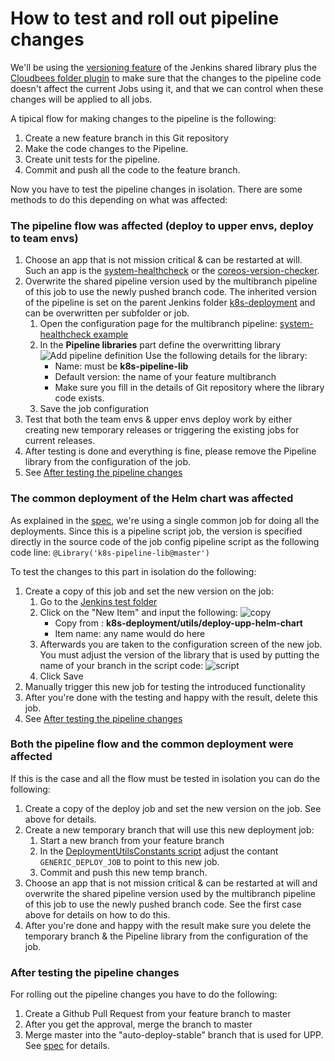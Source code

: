 # How to test and roll out pipeline changes

We'll be using the [versioning feature](https://jenkins.io/doc/book/pipeline/shared-libraries/#library-versions) of the Jenkins shared library plus the [Cloudbees folder plugin](https://wiki.jenkins.io/display/JENKINS/CloudBees+Folders+Plugin) to make sure that the changes to the pipeline code doesn't affect the current Jobs using it, and that we can control when these changes will be applied to all jobs.

A tipical flow for making changes to the pipeline is the following:

1. Create a new feature branch in this Git repository
2. Make the code changes to the Pipeline.
3. Create unit tests for the pipeline.
4. Commit and push all the code to the feature branch.

Now you have to test the pipeline changes in isolation.
There are some methods to do this depending on what was affected:
### The pipeline flow was affected (deploy to upper envs, deploy to team envs)
1. Choose an app that is not mission critical & can be restarted at will. Such an app is the [system-healthcheck](https://github.com/Financial-Times/coco-system-healthcheck) or the [coreos-version-checker](https://github.com/Financial-Times/coreos-version-checker).
2. Overwrite the shared pipeline version used by the multibranch pipeline of this job to use the newly pushed branch code. The inherited version of the pipeline is set on the parent Jenkins folder [k8s-deployment](https://upp-k8s-jenkins.in.ft.com/job/k8s-deployment/) and can be overwritten per subfolder or job.
    1. Open the configuration page for the multibranch pipeline: [system-healthcheck example](https://upp-k8s-jenkins.in.ft.com/job/k8s-deployment/job/apps-deployment/job/system-healthcheck-auto-deploy/configure)
    1. In the **Pipeline libraries** part define the overwritting library
    ![Add pipeline definition](https://user-images.githubusercontent.com/8848332/44658096-23177400-aa08-11e8-8607-af78a4288d06.png)
    Use the following details for the library:
          - Name: must be **k8s-pipeline-lib**
          - Default version: the name of your feature multibranch
          - Make sure you fill in the details of Git repository where the library code exists.
    1. Save the job configuration
3. Test that both the team envs & upper envs deploy work by either creating new temporary releases or triggering the existing jobs for current releases.
4. After testing is done and everything is fine, please remove the Pipeline library from the configuration of the job.
5. See [After testing the pipeline changes](#after-testing-the-pipeline-changes)

### The common deployment of the Helm chart was affected
As explained in the [spec](https://docs.google.com/document/d/1eNOczq8tEG8Q2boqKqjFKis9qMIRdQi6vDLgrWy4Akk/edit?pli=1#heading=h.j1fmzpz5wefh), we're using a single common job for doing all the deployments. Since this is a pipeline script job, the version is specified directly in the source code of the job config pipeline script as the following code line:
  ```@Library('k8s-pipeline-lib@master') ```

To test the changes to this part in isolation do the following:
1. Create a copy of this job and set the new version on the job:
    1. Go to the [Jenkins test folder](https://upp-k8s-jenkins.in.ft.com/job/k8s-deployment/job/test/)
    2. Click on the "New Item" and input the following:
![  copy](https://user-images.githubusercontent.com/8848332/44659662-a8515780-aa0d-11e8-8592-c215b67922cc.png)
        - Copy from : **k8s-deployment/utils/deploy-upp-helm-chart**
        - Item name: any name would do here
    1. Afterwards you are taken to the configuration screen of the new job. You must adjust the version of the library that is used by putting the name of your branch in the script code:
![script](https://user-images.githubusercontent.com/8848332/44659677-b43d1980-aa0d-11e8-8288-51c446d06bf3.png)
    1. Click Save
1. Manually trigger this new job for testing the introduced functionality
2. After you're done with the testing and happy with the result, delete this job.
3. See [After testing the pipeline changes](#after-testing-the-pipeline-changes)

### Both the pipeline flow and the common deployment were affected
If this is the case and all the flow must be tested in isolation you can do the following:
1. Create a copy of the deploy job and set the new version on the job. See above for details.
2. Create a new temporary branch that will use this new deployment job:
    1. Start a new branch from your feature branch
    2. In the [DeploymentUtilsConstants script](src/com/ft/jenkins/DeploymentUtilsConstants.groovy#L22) adjust the contant ```GENERIC_DEPLOY_JOB``` to point to this new job.
    3. Commit and push this new temp branch.
3. Choose an app that is not mission critical & can be restarted at will and overwrite the shared pipeline version used by the multibranch pipeline of this job to use the newly pushed branch code. See the first case above for details on how to do this.
4. After you're done and happy with the result make sure you delete the temporary branch & the Pipeline library from the configuration of the job.

### After testing the pipeline changes
For rolling out the pipeline changes you have to do the following:
1. Create a Github Pull Request from your feature branch to master
2. After you get the approval, merge the branch to master
3. Merge master into the "auto-deploy-stable" branch that is used for UPP. See [spec](https://docs.google.com/document/d/1eNOczq8tEG8Q2boqKqjFKis9qMIRdQi6vDLgrWy4Akk/edit?pli=1#heading=h.6zp9bpxvm5uh) for details.
